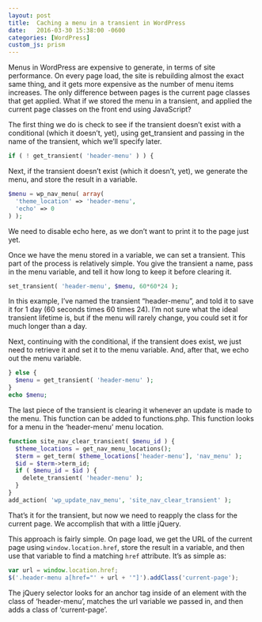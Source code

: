 ```yaml
---
layout: post
title:  Caching a menu in a transient in WordPress
date:   2016-03-30 15:38:00 -0600
categories: [WordPress]
custom_js: prism
---
```

Menus in WordPress are expensive to generate, in terms of site performance. On every page load, the site is rebuilding almost the exact same thing, and it gets more expensive as the number of menu items increases. The only difference between pages is the current page classes that get applied. What if we stored the menu in a transient, and applied the current page classes on the front end using JavaScript?

The first thing we do is check to see if the transient doesn’t exist with a conditional (which it doesn’t, yet), using get_transient and passing in the name of the transient, which we’ll specify later.

```php
if ( ! get_transient( 'header-menu' ) ) {
```

Next, if the transient doesn’t exist (which it doesn’t, yet), we generate the menu, and store the result in a variable.

```php
$menu = wp_nav_menu( array(
  'theme_location' => 'header-menu',
  'echo' => 0
) );
```

We need to disable echo here, as we don’t want to print it to the page just yet.

Once we have the menu stored in a variable, we can set a transient. This part of the process is relatively simple. You give the transient a name, pass in the menu variable, and tell it how long to keep it before clearing it.

```php
set_transient( 'header-menu', $menu, 60*60*24 );
```

In this example, I’ve named the transient “header-menu”, and told it to save it for 1 day (60 seconds times 60 times 24). I’m not sure what the ideal transient lifetime is, but if the menu will rarely change, you could set it for much longer than a day.

Next, continuing with the conditional, if the transient does exist, we just need to retrieve it and set it to the menu variable. And, after that, we echo out the menu variable.

```php
} else {
  $menu = get_transient( 'header-menu' );
}
echo $menu;
```

The last piece of the transient is clearing it whenever an update is made to the menu. This function can be added to functions.php. This function looks for a menu in the ‘header-menu’ menu location.

```php
function site_nav_clear_transient( $menu_id ) {
  $theme_locations = get_nav_menu_locations();
  $term = get_term( $theme_locations['header-menu'], 'nav_menu' );
  $id = $term->term_id;
  if ( $menu_id = $id ) {
    delete_transient( 'header-menu' );
  }
}
add_action( 'wp_update_nav_menu', 'site_nav_clear_transient' );
```

That’s it for the transient, but now we need to reapply the class for the current page. We accomplish that with a little jQuery.

This approach is fairly simple. On page load, we get the URL of the current page using `window.location.href`, store the result in a variable, and then use that variable to find a matching `href` attribute. It’s as simple as:

```js
var url = window.location.href;
$('.header-menu a[href="' + url + '"]').addClass('current-page');
```

The jQuery selector looks for an anchor tag inside of an element with the class of ‘header-menu’, matches the url variable we passed in, and then adds a class of ‘current-page’.
